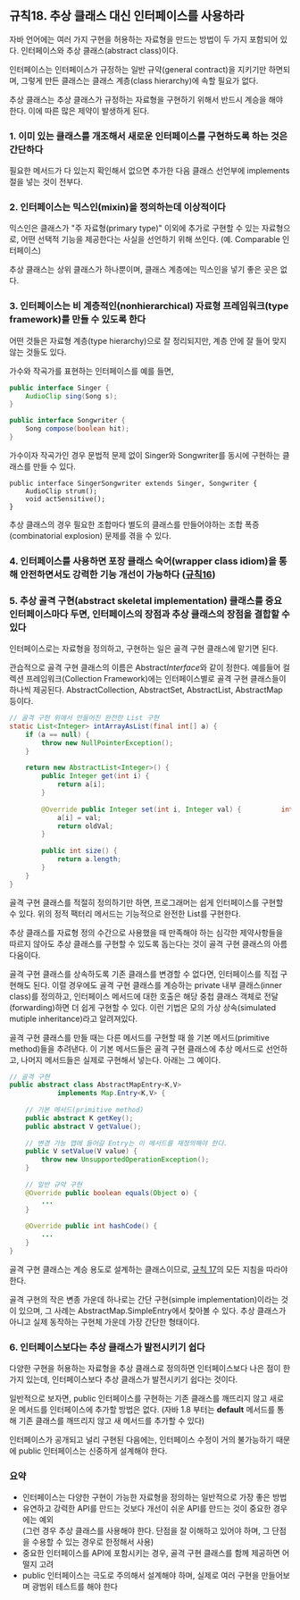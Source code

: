 ## 규칙18. 추상 클래스 대신 인터페이스를 사용하라
자바 언어에는 여러 가지 구현을 허용하는 자료형을 만드는 방법이 두 가지 포함되어 있다. 인터페이스와 추상 클래스(abstract class)이다.

인터페이스는 인터페이스가 규정하는 일반 규약(general contract)을 지키기만 하면되며, 그렇게 만든 클래스는 클래스 계층(class hierarchy)에 속할 필요가 없다.

추상 클래스는 추상 클래스가 규정하는 자료형을 구현하기 위해서 반드시 계승을 해야 한다. 이에 따른 많은 제약이 발생하게 된다.

### 1. 이미 있는 클래스를 개조해서 새로운 인터페이스를 구현하도록 하는 것은 간단하다

필요한 메서드가 다 있는지 확인해서 없으면 추가한 다음 클래스 선언부에 implements 절을 넣는 것이 전부다.

### 2. 인터페이스는 믹스인(mixin)을 정의하는데 이상적이다

믹스인은 클래스가 "주 자료형(primary type)" 이외에 추가로 구현할 수 있는 자료형으로, 어떤 선택적 기능을 제공한다는 사실을 선언하기 위해 쓰인다. (예. Comparable 인터페이스) 

추상 클래스는 상위 클래스가 하나뿐이며, 클래스 계층에는 믹스인을 넣기 좋은 곳은 없다.

### 3. 인터페이스는 비 계층적인(nonhierarchical) 자료형 프레임워크(type framework)를 만들 수 있도록 한다

어떤 것들은 자료형 계층(type hierarchy)으로 잘 정리되지만, 계층 안에 잘 들어 맞지 않는 것들도 있다.

가수와 작곡가를 표현하는 인터페이스를 예를 들면,

```java
public interface Singer {
	AudioClip sing(Song s);
}

public interface Songwriter {
	Song compose(boolean hit);
}
```

가수이자 작곡가인 경우 문법적 문제 없이 Singer와 Songwriter를 동시에 구현하는 클래스를 만들 수 있다.

```
public interface SingerSongwriter extends Singer, Songwriter {
	AudioClip strum();
	void actSensitive();
}
```

추상 클래스의 경우 필요한 조합마다 별도의 클래스를 만들어야하는 조합 폭증(combinatorial explosion) 문제를  겪을 수 있다.

### 4. 인터페이스를 사용하면 포장 클래스 숙어(wrapper class idiom)을 통해 안전하면서도 강력한 기능 개선이 가능하다 ([규칙16](../rule16.md))

### 5. 추상 골격 구현(abstract skeletal implementation) 클래스를 중요 인터페이스마다 두면, 인터페이스의 장점과 추상 클래스의 장점을 결합할 수 있다

인터페이스로는 자료형을 정의하고, 구현하는 일은 골격 구현 클래스에 맡기면 된다.

관습적으로 골격 구현 클래스의 이름은 Abstract*Interface*와 같이 정한다. 예를들어 컬렉션 프레임워크(Collection Framework)에는 인터페이스별로 골격 구현 클래스들이 하나씩 제공된다. AbstractCollection, AbstractSet, AbstractList, AbstractMap 등이다.

```java
// 골격 구현 위에서 만들어진 완전한 List 구현
static List<Integer> intArrayAsList(final int[] a) {
	if (a == null) {
		throw new NullPointerException();
	}
	
	return new AbstractList<Integer>() {
		public Integer get(int i) {
			return a[i];
		}
		
		@Override public Integer set(int i, Integer val) {			int oldVal = a[i];
			a[i] = val;
			return oldVal;
		}
		
		public int size() {
			return a.length;
		}
	}
}
```

골격 구현 클래스를 적절히 정의하기만 하면, 프로그래머는 쉽게 인터페이스를 구현할 수 있다. 위의 정적 팩터리 메서드는 기능적으로 완전한 List를 구현한다.

추상 클래스를 자료형 정의 수간으로 사용했을 때 만족해야 하는 심각한 제약사항들을 따르지 않아도 추상 클래스를 구현할 수 있도록 돕는다는 것이 골격 구현 클래스의 아름다움이다.

골격 구현 클래스를 상속하도록 기존 클래스를 변경할 수 없다면, 인터페이스를 직접 구현해도 된다. 이럴 경우에도 골격 구현 클래스를 계승하는 private 내부 클래스(inner class)를 정의하고, 인터페이스 메서드에 대한 호출은 해당 중첩 클래스 객체로 전달(forwarding)하면 더 쉽게 구현할 수 있다. 이런 기법은 모의 가상 상속(simulated mutiple inheritance)라고 알려져있다.

골격 구현 클래스를 만들 때는 다른 메서드를 구현할 때 쓸 기본 메서드(primitive method)들을 추려낸다. 이 기본 메서드들은 골격 구현 클래스에 추상 메서드로 선언하고, 나머지 메서드들은 실제로 구현해서 넣는다. 아래는 그 예이다.

```java
// 골격 구현
public abstract class AbstractMapEntry<K,V>
			implements Map.Entry<K,V> {
	
	// 기본 메서드(primitive method)
	public abstract K getKey();
	public abstract V getValue();
	
	// 변경 가능 맵에 들어갈 Entry는 이 메서드를 재정의해야 한다.
	public V setValue(V value) {
		throw new UnsupportedOperationException();
	}
	
	// 일반 규약 구현
	@Override public boolean equals(Object o) {
		...
	}
	
	@Override public int hashCode() {
		...
	}
}
```

골격 구현 클래스는 계승 용도로 설계하는 클래스이므로, [규칙 17](../rule17.md)의 모든 지침을 따라야 한다.

골격 구현의 작은 변종 가운데 하나로는 간단 구현(simple implementation)이라는 것이 있으며, 그 사례는 AbstractMap.SimpleEntry에서 찾아볼 수 있다. 추상 클래스가 아니고 실제 동작하는 구현체 가운데 가장 간단한 형태이다.

### 6. 인터페이스보다는 추상 클래스가 발전시키기 쉽다

다양한 구현을 허용하는 자료형을 추상 클래스로 정의하면 인터페이스보다 나은 점이 한가지 있는데, 인터페이스보다 추상 클래스가 발전시키기 쉽다는 것이다.

일반적으로 보자면, public 인터페이스를 구현하는 기존 클래스를 깨뜨리지 않고 새로운 메서드를 인터페이스에 추가할 방법은 없다. (자바 1.8 부터는 __default__ 메서드를 통해 기존 클래스를 깨뜨리지 않고 새 메서드를 추가할 수 있다)

인터페이스가 공개되고 널리 구현된 다음에는, 인터페이스 수정이 거의 불가능하기 때문에 public 인터페이스는 신중하게 설계해야 한다.

### 요약
- 인터페이스는 다양한 구현이 가능한 자료형을 정의하는 일반적으로 가장 좋은 방법
- 유연하고 강력한 API를 만드는 것보다 개선이 쉬운 API를 만드는 것이 중요한 경우에는 예외<br>
(그런 경우 추상 클래스를 사용해야 한다. 단점을 잘 이해하고 있어야 하며, 그 단점을 수용할 수 있는 경우로 한정해서 사용)
- 중요한 인터페이스를 API에 포함시키는 경우, 골격 구현 클래스를 함께 제공하면 어떨지 고려
- public 인터페이스는 극도로 주의해서 설계해야 하며, 실제로 여러 구현을 만들어보며 광범위 테스트를 해야 한다
